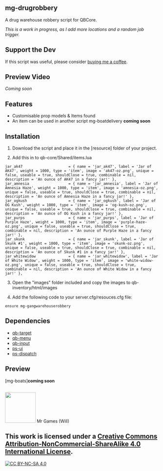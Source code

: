## mg-drugrobbery
A drug warehouse robbery script for QBCore. 

*This is a work in progress, as I add more locations and a random job trigger.*

## Support the Dev
If this script was useful, please consider <a href = "https://www.buymeacoffee.com/mrgamesdevelopment">buying me a coffee</a>.

## Preview Video
*Coming soon*
<!-- - [Video](https://youtu.be/TODO) -->

## Features
- Customisable prop models & Items found
- An item can be used in another script mg-boatdelivery **coming soon**

## Installation

1) Download the script and place it in the [resource] folder of your project.

2) Add this in to qb-core/Shared/items.lua
```
jar_ak47                     = { name = 'jar_ak47', label = 'Jar of AK47', weight = 1000, type = 'item', image = 'ak47-oz.png', unique = false, useable = true, shouldClose = true, combinable = nil, description = 'An ounce of AK47 in a fancy jar!' },
jar_amnesia                  = { name = 'jar_amnesia', label = 'Jar of Amnesia Haze', weight = 1000, type = 'item', image = 'amnesia-oz.png', unique = false, useable = true, shouldClose = true, combinable = nil, description = 'An ounce of Amnesia Haze in a fancy jar!' },
jar_ogkush                   = { name = 'jar_ogkush', label = 'Jar of OG Kush', weight = 1000, type = 'item', image = 'og-kush-oz.png', unique = false, useable = true, shouldClose = true, combinable = nil, description = 'An ounce of OG Kush in a fancy jar!' },
jar_purps                    = { name = 'jar_purps', label = 'Jar of Purple Haze', weight = 1000, type = 'item', image = 'purple-haze-oz.png', unique = false, useable = true, shouldClose = true, combinable = nil, description = 'An ounce of Purple Haze in a fancy jar!' },
jar_skunk                    = { name = 'jar_skunk', label = 'Jar of Skunk #1', weight = 1000, type = 'item', image = 'skunk-oz.png', unique = false, useable = true, shouldClose = true, combinable = nil, description = 'An ounce of Skunk #1 in a fancy jar!' },
jar_whitewidow               = { name = 'jar_whitewidow', label = 'Jar of White Widow', weight = 1000, type = 'item', image = 'white-widow-oz.png', unique = false, useable = true, shouldClose = true, combinable = nil, description = 'An ounce of White Widow in a fancy jar!' },
```
3) Open the "images" folder included and copy the images to qb-inventory/html/images

4) Add the following code to your server.cfg/resouces.cfg file:
```
ensure mg-gangwarehouserobbery
```

## Dependencies
* [qb-target](https://github.com/qbcore-framework/qb-target)
* [qb-menu](https://github.com/qbcore-framework/qb-menu)
* [qb-input](https://github.com/qbcore-framework/qb-input)
* [ps-ui](https://github.com/Project-Sloth/ps-ui)
* [ps-dispatch](https://github.com/Project-Sloth/ps-dispatch)

## Preview 
[mg-boats]**coming soon**

##
<img src="https://github.com/WJR1986/FiveM-Image-Pack/blob/main/professor.png" width="100" height="100"/>
Mr Games (Will)

## This work is licensed under a [Creative Commons Attribution-NonCommercial-ShareAlike 4.0 International License][cc-by-nc-sa].

[![CC BY-NC-SA 4.0][cc-by-nc-sa-image]][cc-by-nc-sa]

[cc-by-nc-sa]: http://creativecommons.org/licenses/by-nc-sa/4.0/
[cc-by-nc-sa-image]: https://licensebuttons.net/l/by-nc-sa/4.0/88x31.png
[cc-by-nc-sa-shield]: https://img.shields.io/badge/License-CC%20BY--NC--SA%204.0-lightgrey.svg